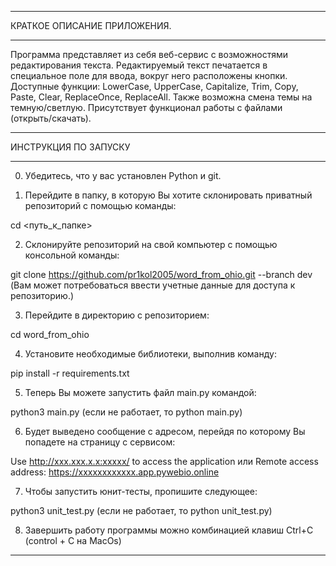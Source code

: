 ________________________________________________________________________________________________________________________
КРАТКОЕ ОПИСАНИЕ ПРИЛОЖЕНИЯ.
________________________________________________________________________________________________________________________
Программа представляет из себя веб-сервис с возможностями редактирования текста. Редактируемый текст печатается 
в специальное поле для ввода, вокруг него расположены кнопки. Доступные функции: LowerCase, UpperCase, Capitalize, Trim,
Copy, Paste, Clear, ReplaceOnce, ReplaceAll. Также возможна смена темы на темную/светлую. Присутствует функционал работы
с файлами (открыть/скачать).
________________________________________________________________________________________________________________________
ИНСТРУКЦИЯ ПО ЗАПУСКУ
________________________________________________________________________________________________________________________
0. Убедитесь, что у вас установлен Python и git. 

1. Перейдите в папку, в которую Вы хотите склонировать приватный репозиторий с помощью команды:

cd <путь_к_папке>

2. Склонируйте репозиторий на свой компьютер с помощью консольной команды:

git clone https://github.com/pr1kol2005/word_from_ohio.git --branch dev
(Вам может потребоваться ввести учетные данные для доступа к репозиторию.)

3. Перейдите в директорию с репозиторием:

cd word_from_ohio

4. Установите необходимые библиотеки, выполнив команду:

pip install -r requirements.txt

5. Теперь Вы можете запустить файл main.py командой:

python3 main.py (если не работает, то python main.py)

6. Будет выведено сообщение с адресом, перейдя по которому Вы попадете на страницу с сервисом:

Use http://xxx.xxx.x.x:xxxxx/ to access the application
                        или
Remote access address: https://xxxxxxxxxxxx.app.pywebio.online

7. Чтобы запустить юнит-тесты, пропишите следующее:

python3 unit_test.py (если не работает, то python unit_test.py)

8. Завершить работу программы можно комбинацией клавиш Ctrl+C (control + C на MacOs)
________________________________________________________________________________________________________________________